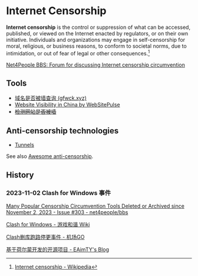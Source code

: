 # Internet Censorship
**Internet censorship** is the control or suppression of what can be accessed, published, or viewed on the Internet enacted by regulators, or on their own initiative. Individuals and organizations may engage in self-censorship for moral, religious, or business reasons, to conform to societal norms, due to intimidation, or out of fear of legal or other consequences.[^wiki]

[^wiki]: [Internet censorship - Wikipedia](https://en.wikipedia.org/wiki/Internet_censorship)

[Net4People BBS: Forum for discussing Internet censorship circumvention](https://github.com/net4people/bbs)

## Tools
- [域名是否被墙查询 (gfwck.xyz)](https://www.gfwck.xyz/)
- [Website Visibility in China by WebSitePulse](https://www.websitepulse.com/tools/china-firewall-test)
- ~~[检测网站是否被墙](https://www.checkgfw.com/)~~

## Anti-censorship technologies
- [Tunnels](Tunnels.md)

See also [Awesome anti-censorship](https://github.com/danoctavian/awesome-anti-censorship).

## History
### 2023-11-02 Clash for Windows 事件
[Many Popular Censorship Circumvention Tools Deleted or Archived since November 2, 2023 - Issue #303 - net4people/bbs](https://github.com/net4people/bbs/issues/303)

[Clash for Windows - 游戏和谐 Wiki](https://ggame.gledos.science/anti-censorship/VPN/clash_for_windows.html#%E5%88%A0%E5%BA%93)

[Clash删库跑路停更事件 - 机场GO](https://jichanggo.com/clashforwindows%E5%88%A0%E5%BA%93%E8%B7%91%E8%B7%AF)

[基于荷尔蒙开发的开源项目 - EAimTY's Blog](https://www.eaimty.com/2023/opensource-project-based-on-hormone/)